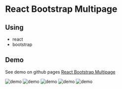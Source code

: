 # React Bootstrap Multipage  

## Using
- react
- bootstrap

## Demo
See demo on github pages
[React Bootstrap Multipage](https://kamalheydari.github.io/react-bootstrap-multipage-learnplus)

![demo](demo1.png)
![demo](demo2.png)
![demo](demo3.png)
![demo](demo4.png)
![demo](demo5.png)

